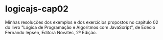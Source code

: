 # logicajs-cap02
Minhas resoluções dos exemplos e dos exercícios propostos no capítulo 02 do livro "Lógica de Programação e Algoritmos com JavaScript", de Edécio Fernando Iepsen, Editora Novatec, 2ª Edição.
